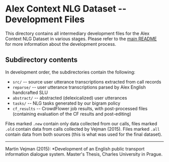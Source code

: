 
Alex Context NLG Dataset -- Development Files
============================================

This directory contains all intermediary development files for the Alex Context NLG Dataset in
various stages. Please refer to the [main README](../README.md) for more information about the
development process.

Subdirectory contents
---------------------

In development order, the subdirectories contain the following:

* `src/` -- source user utterance transcriptions extracted from call records
* `reparse/` -- user utterance transcriptions parsed by Alex English handcrafted SLU
* `abstract/` -- abstracted (delexicalized) user utterances
* `tasks/` -- NLG tasks generated by our bigram policy
* `cf_results` -- CrowdFlower job results, with post-processed files (containing evaluation of the
    CF results and post-editing)

Files marked `.new` contain only data collected from our calls, files marked `.old` contain data
from calls collected by Vejman (2015). Files marked `.all` contain data from both sources (this is
what was used for the final dataset).

---
Martin Vejman (2015): *Development of an English public transport information dialogue system.
    Master's Thesis, Charles University in Prague.

